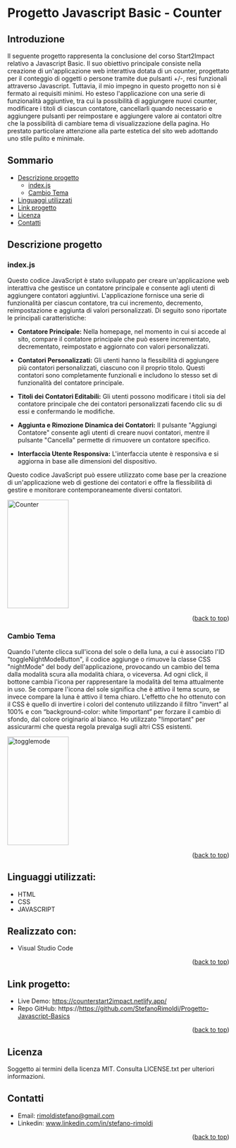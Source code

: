 # Progetto Javascript Basic - Counter
<a name="readme-top"></a>
## Introduzione
Il seguente progetto rappresenta la conclusione del corso Start2Impact relativo a Javascript Basic. Il suo obiettivo principale consiste nella creazione di un'applicazione web interattiva dotata di un counter, progettato per il conteggio di oggetti o persone tramite due pulsanti +/-, resi funzionali attraverso Javascript. 
Tuttavia, il mio impegno in questo progetto non si è fermato ai requisiti minimi. Ho esteso l'applicazione con una serie di funzionalità aggiuntive, tra cui la possibilità di aggiungere nuovi counter, modificare i titoli di ciascun contatore, cancellarli quando necessario e aggiungere pulsanti per reimpostare e aggiungere valore ai contatori oltre che la possibilità di cambiare tema di visualizzazione della pagina. Ho prestato particolare attenzione alla parte estetica del sito web adottando uno stile pulito e minimale.

## Sommario

- [Descrizione progetto](#descrizione-progetto)
  - [index.js](#indexjs)
  - [Cambio Tema](#cambio-tema)
- [Linguaggi utilizzati](#linguaggi-utilizzati)
- [Link progetto](#link-progetto)
- [Licenza](#licenza)
- [Contatti](#contatti)

## Descrizione progetto
### index.js

Questo codice JavaScript è stato sviluppato per creare un'applicazione web interattiva che gestisce un contatore principale e consente agli utenti di aggiungere contatori aggiuntivi. L'applicazione fornisce una serie di funzionalità per ciascun contatore, tra cui incremento, decremento, reimpostazione e aggiunta di valori personalizzati. Di seguito sono riportate le principali caratteristiche:

- **Contatore Principale:** Nella homepage, nel momento in cui si accede al sito, compare il contatore principale che può essere incrementato, decrementato, reimpostato e aggiornato con valori personalizzati.

- **Contatori Personalizzati:** Gli utenti hanno la flessibilità di aggiungere più contatori personalizzati, ciascuno con il proprio titolo. Questi contatori sono completamente funzionali e includono lo stesso set di funzionalità del contatore principale.

- **Titoli dei Contatori Editabili:** Gli utenti possono modificare i titoli sia del contatore principale che dei contatori personalizzati facendo clic su di essi e confermando le modifiche.

- **Aggiunta e Rimozione Dinamica dei Contatori:** Il pulsante "Aggiungi Contatore" consente agli utenti di creare nuovi contatori, mentre il pulsante "Cancella" permette di rimuovere un contatore specifico.

- **Interfaccia Utente Responsiva:** L'interfaccia utente è responsiva e si aggiorna in base alle dimensioni del dispositivo.

Questo codice JavaScript può essere utilizzato come base per la creazione di un'applicazione web di gestione dei contatori e offre la flessibilità di gestire e monitorare contemporaneamente diversi contatori.

<a href="https://ibb.co/K5Cx2G5"><img src="https://i.ibb.co/NFw293F/Counter.gif" alt="Counter" border="0" width="139px" height="246px"></a>
<p align="right">(<a href="#readme-top">back to top</a>)</p>

### Cambio Tema

Quando l'utente clicca sull'icona del sole o della luna, a cui è associato l'ID "toggleNightModeButton", il codice aggiunge o rimuove la classe CSS "nightMode" del body dell'applicazione, provocando un cambio del tema dalla modalità scura alla modalità chiara, o viceversa.
Ad ogni click, il bottone cambia l'icona per rappresentare la modalità del tema attualmente in uso. Se compare l'icona del sole significa che è attivo il tema scuro, se invece compare la luna è attivo il tema chiaro.
L'effetto che ho ottenuto con il CSS è quello di invertire i colori del contenuto utilizzando il filtro "invert" al 100% e con “background-color: white !important” per forzare il cambio di sfondo, dal colore originario al bianco. 
Ho utilizzato "!important" per assicurarmi che questa regola prevalga sugli altri CSS esistenti. 

<a href="https://ibb.co/7v1ZpWf"><img src="https://i.ibb.co/JnsGp71/togglemode.gif" alt="togglemode" border="0" width="139px" height="246px"></a>
<p align="right">(<a href="#readme-top">back to top</a>)</p>


## Linguaggi utilizzati:
- HTML
- CSS
- JAVASCRIPT

## Realizzato con:
- Visual Studio Code
<p align="right">(<a href="#readme-top">back to top</a>)</p>

## Link progetto:
- Live Demo: https://counterstart2impact.netlify.app/
- Repo GitHub: https://https://github.com/StefanoRimoldi/Progetto-Javascript-Basics
<p align="right">(<a href="#readme-top">back to top</a>)</p>

## Licenza
Soggetto ai termini della licenza MIT. Consulta LICENSE.txt per ulteriori informazioni.

## Contatti
- Email: rimoldistefano@gmail.com
- Linkedin: www.linkedin.com/in/stefano-rimoldi

<p align="right">(<a href="#readme-top">back to top</a>)</p>
